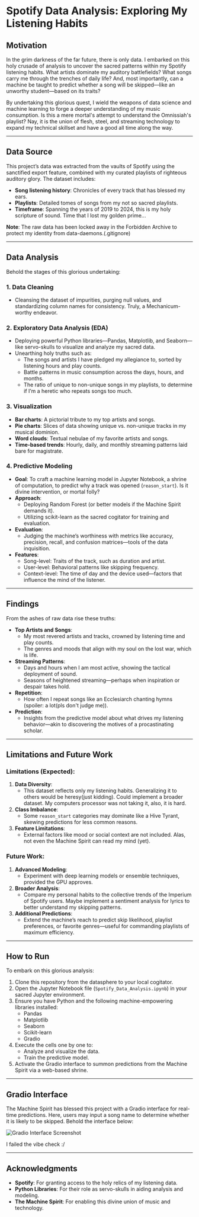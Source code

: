 # Spotify Data Analysis: Exploring My Listening Habits

## Motivation

In the grim darkness of the far future, there is only data. I embarked on this holy crusade of analysis to uncover the sacred patterns within my Spotify listening habits. What artists dominate my auditory battlefields? What songs carry me through the trenches of daily life? And, most importantly, can a machine be taught to predict whether a song will be skipped—like an unworthy student—based on its traits? 

By undertaking this glorious quest, I wield the weapons of data science and machine learning to forge a deeper understanding of my music consumption. Is this a mere mortal's attempt to understand the Omnissiah's playlist? Nay, it is the union of flesh, steel, and streaming technology to expand my technical skillset and have a good all time along the way.

---

## Data Source

This project’s data was extracted from the vaults of Spotify using the sanctified export feature, combined with my curated playlists of righteous auditory glory. The dataset includes:

- **Song listening history**: Chronicles of every track that has blessed my ears.
- **Playlists**: Detailed tomes of songs from my not so sacred playlists.
- **Timeframe**: Spanning the years of 2019 to 2024, this is my holy scripture of sound. Time that I lost my golden prime...

**Note**: The raw data has been locked away in the Forbidden Archive to protect my identity from data-daemons.(.gitignore)

---

## Data Analysis

Behold the stages of this glorious undertaking:

### 1. Data Cleaning
- Cleansing the dataset of impurities, purging null values, and standardizing column names for consistency. Truly, a Mechanicum-worthy endeavor.

### 2. Exploratory Data Analysis (EDA)
- Deploying powerful Python libraries—Pandas, Matplotlib, and Seaborn—like servo-skulls to visualize and analyze my sacred data.
- Unearthing holy truths such as:
  - The songs and artists I have pledged my allegiance to, sorted by listening hours and play counts.
  - Battle patterns in music consumption across the days, hours, and months.
  - The ratio of unique to non-unique songs in my playlists, to determine if I’m a heretic who repeats songs too much.

### 3. Visualization
- **Bar charts**: A pictorial tribute to my top artists and songs.
- **Pie charts**: Slices of data showing unique vs. non-unique tracks in my musical dominion.
- **Word clouds**: Textual nebulae of my favorite artists and songs.
- **Time-based trends**: Hourly, daily, and monthly streaming patterns laid bare for magistrate.

### 4. Predictive Modeling
- **Goal**: To craft a machine learning model in Jupyter Notebook, a shrine of computation, to predict why a track was opened (`reason_start`). Is it divine intervention, or mortal folly?
- **Approach**:
  - Deploying Random Forest (or better models if the Machine Spirit demands it).
  - Utilizing scikit-learn as the sacred cogitator for training and evaluation.
- **Evaluation**:
  - Judging the machine’s worthiness with metrics like accuracy, precision, recall, and confusion matrices—tools of the data inquisition.
- **Features**:
  - Song-level: Traits of the track, such as duration and artist.
  - User-level: Behavioral patterns like skipping frequency.
  - Context-level: The time of day and the device used—factors that influence the mind of the listener.

---

## Findings

From the ashes of raw data rise these truths:

- **Top Artists and Songs**:
  - My most revered artists and tracks, crowned by listening time and play counts.
  - The genres and moods that align with my soul on the lost war, which is life.
- **Streaming Patterns**:
  - Days and hours when I am most active, showing the tactical deployment of sound.
  - Seasons of heightened streaming—perhaps when inspiration or despair takes hold.
- **Repetition**:
  - How often I repeat songs like an Ecclesiarch chanting hymns (spoiler: a lot(pls don't judge me)).
- **Prediction**:
  - Insights from the predictive model about what drives my listening behavior—akin to discovering the motives of a procastinating scholar.

---

## Limitations and Future Work

### Limitations (Expected):
1. **Data Diversity**:
   - This dataset reflects only my listening habits. Generalizing it to others would be heresy(just kidding). Could implement a broader dataset. My computers processor was not taking it, also, it is hard.
2. **Class Imbalance**:
   - Some `reason_start` categories may dominate like a Hive Tyrant, skewing predictions for less common reasons.
3. **Feature Limitations**:
   - External factors like mood or social context are not included. Alas, not even the Machine Spirit can read my mind (yet).

### Future Work:
1. **Advanced Modeling**:
   - Experiment with deep learning models or ensemble techniques, provided the GPU approves.
2. **Broader Analysis**:
   - Compare my personal habits to the collective trends of the Imperium of Spotify users. Maybe implement a sentiment analysis for lyrics to better understand my skipping patterns.
3. **Additional Predictions**:
   - Extend the machine’s reach to predict skip likelihood, playlist preferences, or favorite genres—useful for commanding playlists of maximum efficiency.

---

## How to Run

To embark on this glorious analysis:

1. Clone this repository from the datasphere to your local cogitator.
2. Open the Jupyter Notebook file (`Spotify_Data_Analysis.ipynb`) in your sacred Jupyter environment.
3. Ensure you have Python and the following machine-empowering libraries installed:
   - Pandas
   - Matplotlib
   - Seaborn
   - Scikit-learn
   - Gradio
4. Execute the cells one by one to:
   - Analyze and visualize the data.
   - Train the predictive model.
5. Activate the Gradio interface to summon predictions from the Machine Spirit via a web-based shrine.

---

## Gradio Interface

The Machine Spirit has blessed this project with a Gradio interface for real-time predictions. Here, users may input a song name to determine whether it is likely to be skipped. Behold the interface below:

![Gradio Interface Screenshot](img/gradio_interface.png)

I failed the vibe check :/

---

## Acknowledgments

- **Spotify**: For granting access to the holy relics of my listening data.
- **Python Libraries**: For their role as servo-skulls in aiding analysis and modeling.
- **The Machine Spirit**: For enabling this divine union of music and technology.
